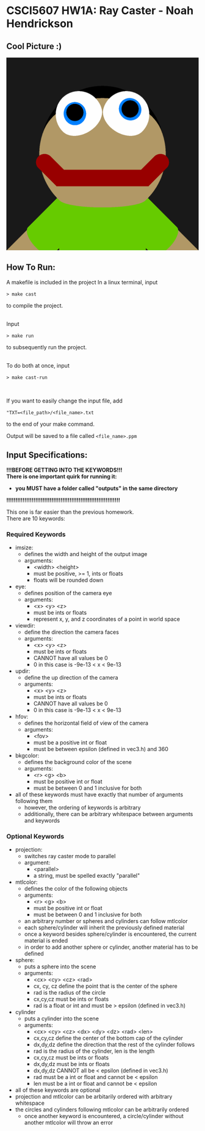 # CSCI5607 HW1A: Ray Caster - Noah Hendrickson

## Cool Picture :)
![image13](outputs/funny.png)

## How To Run:

A makefile is included in the project
In a linux terminal, input
```
> make cast
```
to compile the project. <br><br>

Input
```
> make run
```
to subsequently run the project. <br><br>

To do both at once, input
```
> make cast-run
```
<br>

If you want to easily change the input file, add 
```
"TXT=<file_path>/<file_name>.txt
```
to the end of your make command.

Output will be saved to a file called ```<file_name>.ppm```

## Input Specifications:
**!!!BEFORE GETTING INTO THE KEYWORDS!!!**<br>
**There is one important quirk for running it:**
- **you MUST have a folder called "outputs" in the same directory**

**!!!!!!!!!!!!!!!!!!!!!!!!!!!!!!!!!!!!!!!!!!!!!!!!!!!!!!!!!!!!!!!**<br>

This one is far easier than the previous homework. <br>
There are 10 keywords:
### Required Keywords
- imsize:
    - defines the width and height of the output image
    - arguments:
        - \<width> \<height>
        - must be positive, >= 1, ints or floats
        - floats will be rounded down
- eye:
    - defines position of the camera eye
    - arguments:
        - \<x> \<y> \<z>
        - must be ints or floats
        - represent x, y, and z coordinates of a point in world space
- viewdir:
    - define the direction the camera faces
    - arguments:
        - \<x> \<y> \<z>
        - must be ints or floats
        - CANNOT have all values be 0
        - 0 in this case is -9e-13 < x < 9e-13
- updir:
    - define the up direction of the camera
    - arguments:
        - \<x> \<y> \<z>
        - must be ints or floats
        - CANNOT have all values be 0
        - 0 in this case is -9e-13 < x < 9e-13
- hfov:
    - defines the horizontal field of view of the camera
    - arguments:
        - \<fov>
        - must be a positive int or float
        - must be between epsilon (defined in vec3.h) and 360
- bkgcolor:
    - defines the background color of the scene
    - arguments:
        - \<r> \<g> \<b>
        - must be positive int or float
        - must be between 0 and 1 inclusive for both
- all of these keywords must have exactly that number of arguments following them
    - however, the ordering of keywords is arbitrary
    - additionally, there can be arbitrary whitespace between arguments and keywords

### Optional Keywords
- projection:
    - switches ray caster mode to parallel
    - argument:
        - \<parallel>
        - a string, must be spelled exactly "parallel"
- mtlcolor:
    - defines the color of the following objects
    - arguments:
        - \<r> \<g> \<b>
        - must be positive int or float
        - must be between 0 and 1 inclusive for both
    - an arbitrary number or spheres and cylinders can follow mtlcolor
    - each sphere/cylinder will inherit the previously defined material
    - once a keyword besides sphere/cylinder is encountered, the current material is ended
    - in order to add another sphere or cylinder, another material has to be defined
- sphere:
    - puts a sphere into the scene
    - arguments:
        - \<cx> \<cy> \<cz> \<rad>
        - cx, cy, cz define the point that is the center of the sphere
        - rad is the radius of the circle
        - cx,cy,cz must be ints or floats
        - rad is a float or int and must be > epsilon (defined in vec3.h)
- cylinder
    - puts a cylinder into the scene
    - arguments:
        - \<cx> \<cy> \<cz> \<dx> \<dy> \<dz> \<rad> \<len>
        - cx,cy,cz define the center of the bottom cap of the cylinder
        - dx,dy,dz define the direction that the rest of the cylinder follows
        - rad is the radius of the cylinder, len is the length 
        - cx,cy,cz must be ints or floats
        - dx,dy,dz must be ints or floats
        - dx,dy,dz CANNOT all be < epsilon (defined in vec3.h)
        - rad must be a int or float and cannot be < epsilon
        - len must be a int or float and cannot be < epsilon
- all of these keywords are optional 
- projection and mtlcolor can be arbitarily ordered with arbitrary whitespace
- the circles and cylinders following mtlcolor can be arbitrarily ordered
    - once another keyword is encountered, a circle/cylinder without another mtlcolor will throw an error
